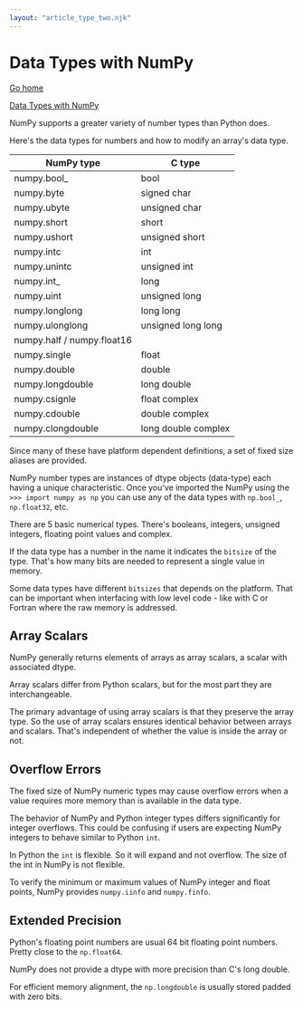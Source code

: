 ```yaml
---
layout: "article_type_two.njk"
---
```

# Data Types with NumPy
[Go home](/index.html)

[Data Types with NumPy](https://numpy.org/doc/stable/user/basics.types.html)

NumPy supports a greater variety of number types than Python does. 

Here's the data types for numbers and how to modify an array's data type.

| NumPy type | C type | 
|------------|--------|
| numpy.bool_ | bool |
| numpy.byte | signed char |
| numpy.ubyte | unsigned char |
| numpy.short | short |
|numpy.ushort | unsigned short |
| numpy.intc | int |
| numpy.unintc | unsigned int |
| numpy.int_ | long |
| numpy.uint | unsigned long |
| numpy.longlong | long long |
| numpy.ulonglong | unsigned long long |
| numpy.half / numpy.float16 | |
| numpy.single | float |
| numpy.double | double |
| numpy.longdouble | long double |
| numpy.csignle | float complex |
| numpy.cdouble | double complex |
| numpy.clongdouble | long double complex |

Since many of these have platform dependent definitions, a set of fixed size aliases are provided.

NumPy number types are instances of dtype objects (data-type) each having a unique characteristic. Once you've imported the NumPy using the `>>> import numpy as np` you can use any of the data types with `np.bool_`, `np.float32`, etc.

There are 5 basic numerical types. There's booleans, integers, unsigned integers, floating point values and complex.

If the data type has a number in the name it indicates the `bitsize` of the type. That's how many bits are needed to represent a single value in memory.

Some data types have different `bitsizes` that depends on the platform. That can be important when interfacing with low level code - like with C or Fortran where the raw memory is addressed.

## Array Scalars

NumPy generally returns elements of arrays as array scalars, a scalar with associated dtype.

Array scalars differ from Python scalars, but for the most part they are interchangeable.

The primary advantage of using array scalars is that they preserve the array type. So the use of array scalars ensures identical behavior between arrays and scalars. That's independent of whether the value is inside the array or not.

## Overflow Errors

The fixed size of NumPy numeric types may cause overflow errors when a value requires more memory than is available in the data type.

The behavior of NumPy and Python integer types differs significantly for integer overflows. This could be confusing if users are expecting NumPy integers to behave similar to Python `int`.

In Python the `int` is flexible. So it will expand and not overflow. The size of the int in NumPy is not flexible.

To verify the minimum or maximum values of NumPy integer and float points, NumPy provides `numpy.iinfo` and `numpy.finfo`.

## Extended Precision

Python's floating point numbers are usual 64 bit floating point numbers. Pretty close to the `np.float64`.

NumPy does not provide a dtype with more precision than C's long double.

For efficient memory alignment, the `np.longdouble` is usually stored padded with zero bits.